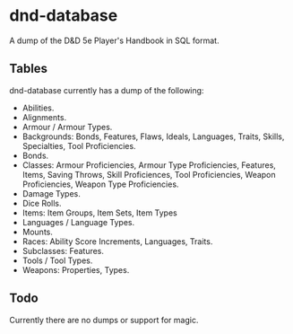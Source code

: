 # dnd-database
A dump of the D&D 5e Player's Handbook in SQL format.

## Tables
dnd-database currently has a dump of the following:
* Abilities.
* Alignments.
* Armour / Armour Types.
* Backgrounds: Bonds, Features, Flaws, Ideals, Languages, Traits, Skills, Specialties, Tool Proficiencies.
* Bonds.
* Classes: Armour Proficiencies, Armour Type Proficiencies, Features, Items, Saving Throws, Skill Proficiences, Tool Proficiencies, Weapon Proficiencies, Weapon Type Proficiencies.
* Damage Types.
* Dice Rolls.
* Items: Item Groups, Item Sets, Item Types
* Languages / Language Types.
* Mounts.
* Races: Ability Score Increments, Languages, Traits.
* Subclasses: Features.
* Tools / Tool Types.
* Weapons: Properties, Types.

## Todo
Currently there are no dumps or support for magic.